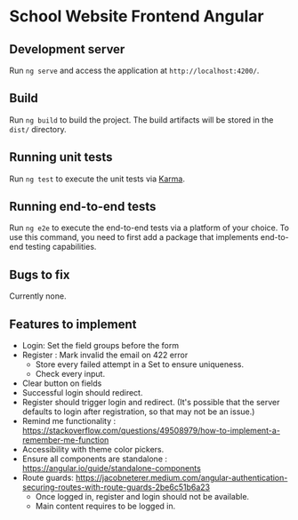 # School Website Frontend Angular

## Development server
Run `ng serve` and access the application at `http://localhost:4200/`.

## Build
Run `ng build` to build the project. The build artifacts will be stored in the `dist/` directory.

## Running unit tests

Run `ng test` to execute the unit tests via [Karma](https://karma-runner.github.io).

## Running end-to-end tests

Run `ng e2e` to execute the end-to-end tests via a platform of your choice. To use this command, you need to first add a package that implements end-to-end testing capabilities.

## Bugs to fix
Currently none.

## Features to implement
- Login: Set the field groups before the form
- Register : Mark invalid the email on 422 error
  - Store every failed attempt in a Set to ensure uniqueness.
  - Check every input.
- Clear button on fields
- Successful login should redirect.
- Register should trigger login and redirect. (It's possible that the server defaults to login after registration, so that may not be an issue.)
- Remind me functionality : https://stackoverflow.com/questions/49508979/how-to-implement-a-remember-me-function
- Accessibility with theme color pickers.
- Ensure all components are standalone : https://angular.io/guide/standalone-components
- Route guards: https://jacobneterer.medium.com/angular-authentication-securing-routes-with-route-guards-2be6c51b6a23
  - Once logged in, register and login should not be available.
  - Main content requires to be logged in.
